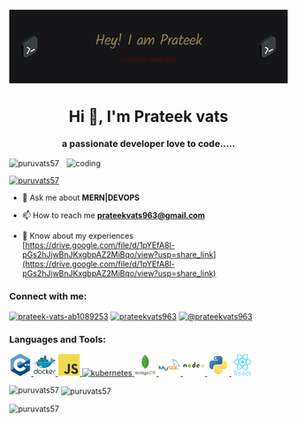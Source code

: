 ![Header](./github-header-image.png)
<h1 align="center">Hi 👋, I'm Prateek vats</h1>
<h3 align="center">a passionate developer love to code.....</h3>
<img align="right" alt="coding" width="400" src="https://camo.githubusercontent.com/cae12fddd9d6982901d82580bdf321d81fb299141098ca1c2d4891870827bf17/68747470733a2f2f6d69726f2e6d656469756d2e636f6d2f6d61782f313336302f302a37513379765349765f7430696f4a2d5a2e676966"

<p align="left"> <img src="https://komarev.com/ghpvc/?username=puruvats57&label=Profile%20views&color=0e75b6&style=flat" alt="puruvats57" /> </p>

<p align="left"> <a href="https://github.com/ryo-ma/github-profile-trophy"><img src="https://github-profile-trophy.vercel.app/?username=puruvats57" alt="puruvats57" /></a> </p>

- 💬 Ask me about **MERN|DEVOPS**

- 📫 How to reach me **prateekvats963@gmail.com**

- 📄 Know about my experiences [https://drive.google.com/file/d/1pYEfA8l-pGs2hJjwBnJKxgbpAZ2MiBqo/view?usp=share_link](https://drive.google.com/file/d/1pYEfA8l-pGs2hJjwBnJKxgbpAZ2MiBqo/view?usp=share_link)

<h3 align="left">Connect with me:</h3>
<p align="left">
<a href="https://linkedin.com/in/prateek-vats-ab1089253" target="blank"><img align="center" src="https://raw.githubusercontent.com/rahuldkjain/github-profile-readme-generator/master/src/images/icons/Social/linked-in-alt.svg" alt="prateek-vats-ab1089253" height="30" width="40" /></a>
<a href="https://www.leetcode.com/prateekvats963" target="blank"><img align="center" src="https://raw.githubusercontent.com/rahuldkjain/github-profile-readme-generator/master/src/images/icons/Social/leet-code.svg" alt="prateekvats963" height="30" width="40" /></a>
<a href="https://www.hackerearth.com/@prateekvats963" target="blank"><img align="center" src="https://raw.githubusercontent.com/rahuldkjain/github-profile-readme-generator/master/src/images/icons/Social/hackerearth.svg" alt="@prateekvats963" height="30" width="40" /></a>
</p>

<h3 align="left">Languages and Tools:</h3>
<p align="left"> <a href="https://www.w3schools.com/cpp/" target="_blank" rel="noreferrer"> <img src="https://raw.githubusercontent.com/devicons/devicon/master/icons/cplusplus/cplusplus-original.svg" alt="cplusplus" width="40" height="40"/> </a> <a href="https://www.docker.com/" target="_blank" rel="noreferrer"> <img src="https://raw.githubusercontent.com/devicons/devicon/master/icons/docker/docker-original-wordmark.svg" alt="docker" width="40" height="40"/> </a> <a href="https://developer.mozilla.org/en-US/docs/Web/JavaScript" target="_blank" rel="noreferrer"> <img src="https://raw.githubusercontent.com/devicons/devicon/master/icons/javascript/javascript-original.svg" alt="javascript" width="40" height="40"/> </a> <a href="https://kubernetes.io" target="_blank" rel="noreferrer"> <img src="https://www.vectorlogo.zone/logos/kubernetes/kubernetes-icon.svg" alt="kubernetes" width="40" height="40"/> </a> <a href="https://www.mongodb.com/" target="_blank" rel="noreferrer"> <img src="https://raw.githubusercontent.com/devicons/devicon/master/icons/mongodb/mongodb-original-wordmark.svg" alt="mongodb" width="40" height="40"/> </a> <a href="https://www.mysql.com/" target="_blank" rel="noreferrer"> <img src="https://raw.githubusercontent.com/devicons/devicon/master/icons/mysql/mysql-original-wordmark.svg" alt="mysql" width="40" height="40"/> </a> <a href="https://nodejs.org" target="_blank" rel="noreferrer"> <img src="https://raw.githubusercontent.com/devicons/devicon/master/icons/nodejs/nodejs-original-wordmark.svg" alt="nodejs" width="40" height="40"/> </a> <a href="https://www.python.org" target="_blank" rel="noreferrer"> <img src="https://raw.githubusercontent.com/devicons/devicon/master/icons/python/python-original.svg" alt="python" width="40" height="40"/> </a> <a href="https://reactjs.org/" target="_blank" rel="noreferrer"> <img src="https://raw.githubusercontent.com/devicons/devicon/master/icons/react/react-original-wordmark.svg" alt="react" width="40" height="40"/> </a> </p>

<p><img align="left" src="https://github-readme-stats.vercel.app/api/top-langs?username=puruvats57&show_icons=true&locale=en&layout=compact" alt="puruvats57" /></p>

<p>&nbsp;<img align="center" src="https://github-readme-stats.vercel.app/api?username=puruvats57&show_icons=true&locale=en" alt="puruvats57" /></p>

<p><img align="center" src="https://github-readme-streak-stats.herokuapp.com/?user=puruvats57&" alt="puruvats57" /></p>
